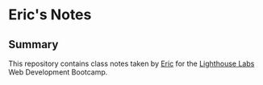 # Eric's Notes

## Summary

This repository contains class notes taken by [Eric](https://github.com/KovaKreative) for the [Lighthouse Labs](https://www.lighthouselabs.ca/) Web Development Bootcamp.